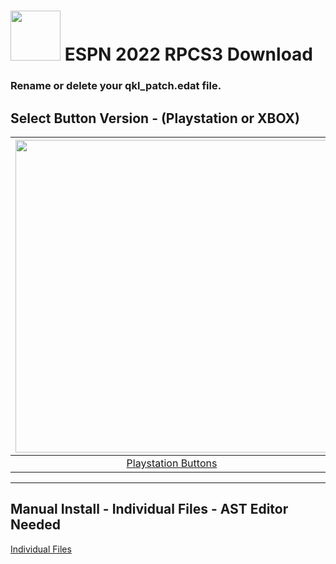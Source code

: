 # <img width="80" src="https://github.com/dylanhale/ScorebugMods/blob/main/assets/images/ESPN20-22.png"> ESPN 2022 RPCS3 Download

### Rename or delete your qkl_patch.edat file.

## Select Button Version - (Playstation or XBOX)
| <img width="500" src="https://github.com/dylanhale/ScorebugMods/blob/main/assets/images/PlaystationC.png">  | <img width="500" src="https://github.com/dylanhale/ScorebugMods/blob/main/assets/images/XboxC.png">
|:---:|:---:|
| [Playstation Buttons]() | [XBOX Buttons]() |

---------
## Manual Install - Individual Files - AST Editor Needed
[Individual Files](https://www.mediafire.com/file/j65p5v9iwz9pakh/ESPN22-Individual-V20.rar)
